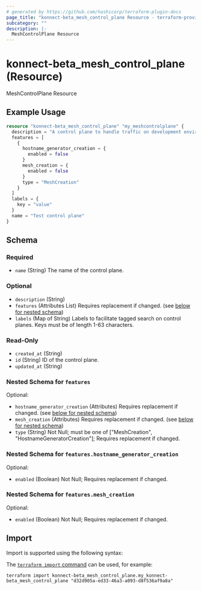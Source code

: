 ```yaml
---
# generated by https://github.com/hashicorp/terraform-plugin-docs
page_title: "konnect-beta_mesh_control_plane Resource - terraform-provider-konnect-beta"
subcategory: ""
description: |-
  MeshControlPlane Resource
---
```


# konnect-beta_mesh_control_plane (Resource)

MeshControlPlane Resource

## Example Usage

```terraform
resource "konnect-beta_mesh_control_plane" "my_meshcontrolplane" {
  description = "A control plane to handle traffic on development environment."
  features = [
    {
      hostname_generator_creation = {
        enabled = false
      }
      mesh_creation = {
        enabled = false
      }
      type = "MeshCreation"
    }
  ]
  labels = {
    key = "value"
  }
  name = "Test control plane"
}
```

<!-- schema generated by tfplugindocs -->
## Schema

### Required

- `name` (String) The name of the control plane.

### Optional

- `description` (String)
- `features` (Attributes List) Requires replacement if changed. (see [below for nested schema](#nestedatt--features))
- `labels` (Map of String) Labels to facilitate tagged search on control planes. Keys must be of length 1-63 characters.

### Read-Only

- `created_at` (String)
- `id` (String) ID of the control plane.
- `updated_at` (String)

<a id="nestedatt--features"></a>
### Nested Schema for `features`

Optional:

- `hostname_generator_creation` (Attributes) Requires replacement if changed. (see [below for nested schema](#nestedatt--features--hostname_generator_creation))
- `mesh_creation` (Attributes) Requires replacement if changed. (see [below for nested schema](#nestedatt--features--mesh_creation))
- `type` (String) Not Null; must be one of ["MeshCreation", "HostnameGeneratorCreation"]; Requires replacement if changed.

<a id="nestedatt--features--hostname_generator_creation"></a>
### Nested Schema for `features.hostname_generator_creation`

Optional:

- `enabled` (Boolean) Not Null; Requires replacement if changed.


<a id="nestedatt--features--mesh_creation"></a>
### Nested Schema for `features.mesh_creation`

Optional:

- `enabled` (Boolean) Not Null; Requires replacement if changed.

## Import

Import is supported using the following syntax:

The [`terraform import` command](https://developer.hashicorp.com/terraform/cli/commands/import) can be used, for example:

```shell
terraform import konnect-beta_mesh_control_plane.my_konnect-beta_mesh_control_plane "d32d905a-ed33-46a3-a093-d8f536af9a8a"
```
